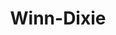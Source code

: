 ---
title: "Winn-Dixie"
url: /fort-lauderdale/winn-dixie-north-ocean-boulevard/
shop: Supermarkt
---